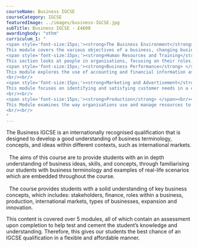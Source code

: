 ```yaml
---
courseName: Business IGCSE
courseCategory: IGCSE
featuredImage: ../images/business-IGCSE.jpg
subTitle: Business IGCSE - £4600
awardingbody: "othm"
curriculum_1: "
<span style='font-size:15px;'><strong>The Business Environment</strong></span> <br/><br/>
This module covers the various objectives of a business, changing business environments and criteria for judging success. The focus is on the importance of having clear business objectives and how the business environment provides opportunities for, and imposes constraints upon, the pursuit of these objectives.<br/><br/>
<span style='font-size:15px;'><strong>Human Resources and Training</strong> </span> <br/><br/>
This section looks at people in organisations, focusing on their roles, relationships and management in business.<br/><br/>
<span style='font-size:15px;'><strong>Business Performance</strong> </span><br/><br/>
This module explores the use of accounting and financial information as an aid to decision making.
<br/><br/>
<span style='font-size:15px;'><strong>Marketing and Advertisement</strong> </span><br/><br/>
This module focuses on identifying and satisfying customer needs in a changing and competitive international environment.
<br/><br/>
<span style='font-size:15px;'><strong>Production</strong> </span><br/><br/>
This Module examines the way organisations use and manage resources to produce goods and services.
<br/><br/>
"
---
```


The Business IGCSE is an internationally recognised qualification that is designed to develop a good understanding of business terminology, concepts, and ideas within different contexts, such as international markets.
<br/><br/>
<i class="fas fa-check-circle" style="color:#464660; margin-right:8px"></i> The aims of this course are to provide students with an in depth understanding of business ideas, skills, and concepts, through familiarising our students with business terminology and examples of real-life scenarios which are embedded throughout the course.
<br/><br/>
<i class="fas fa-check-circle" style="color:#464660; margin-right:8px"></i> The course provides students with a solid understanding of key business concepts, which includes: stakeholders, finance, roles within a business, production, international markets, types of businesses, expansion and innovation.

This content is covered over 5 modules, all of which contain an assessment upon completion to help test and cement the student’s knowledge and understanding. Therefore, this gives our students the best chance of an IGCSE qualification in a flexible and affordable manner.

